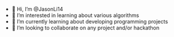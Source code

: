 - 👋 Hi, I’m @JasonLi14
- 👀 I’m interested in learning about various algorithms
- 🌱 I’m currently learning about developing programming projects
- 💞️ I’m looking to collaborate on any project and/or hackathon

